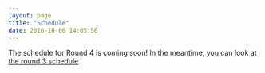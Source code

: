 ```yaml
---
layout: page
title: "Schedule"
date: 2016-10-06 14:05:56
---
```

The schedule for Round 4 is coming soon! In the meantime, you can look at [the round 3 schedule](/leadership-training/round-3/schedule/).
